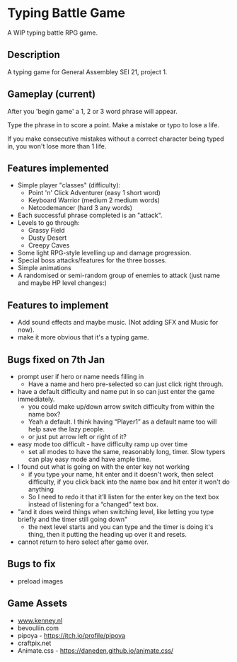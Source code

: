 # Typing Battle Game
A WIP typing battle RPG game.

## Description
A typing game for General Assembley SEI 21, project 1.

## Gameplay (current)
After you 'begin game' a 1, 2 or 3 word phrase will appear.

Type the phrase in to score a point.
Make a mistake or typo to lose a life.

If you make consecutive mistakes without a correct character being typed in, you won't lose more than 1 life.

## Features implemented
* Simple player "classes" (difficulty):
    * Point 'n' Click Adventurer (easy 1 short word)
    * Keyboard Warrior (medium 2 medium words)
    * Netcodemancer (hard 3 any words)
* Each successful phrase completed is an "attack".
* Levels to go through:
    * Grassy Field
    * Dusty Desert
    * Creepy Caves
* Some light RPG-style levelling up and damage progression.
* Special boss attacks/features for the three bosses.
* Simple animations
* A randomised or semi-random group of enemies to attack (just name and maybe HP level changes:)

## Features to implement
* Add sound effects and maybe music. (Not adding SFX and Music for now).
* make it more obvious that it's a typing game.

## Bugs fixed on 7th Jan
* prompt user if hero or name needs filling in
    * Have a name and hero pre-selected so can just click right through.
* have a default difficulty and name put in so can just enter the game immediately.
    * you could make up/down arrow switch difficulty from within the name box?
    * Yeah a default. I think having “Player1” as a default name too will help save the lazy people.
    * or just put arrow left or right of it?
* easy mode too difficult - have difficulty ramp up over time
    * set all modes to have the same, reasonably long, timer. Slow typers can play easy mode and have ample time.
* I found out what is going on with the enter key not working
    * if you type your name, hit enter and it doesn't work, then select difficulty, if you click back into the name box and hit enter it won't do anything
    * So I need to redo it that it’ll listen for the enter key on the text box instead of listening for a “changed” text box.
* "and it does weird things when switching level, like letting you type briefly and the timer still going down"
    * the next level starts and you can type and the timer is doing it's thing, then it putting the heading up over it and resets.
* cannot return to hero select after game over.

## Bugs to fix
* preload images


## Game Assets
* www.kenney.nl
* bevouliin.com
* pipoya - https://itch.io/profile/pipoya
* craftpix.net
* Animate.css - https://daneden.github.io/animate.css/
